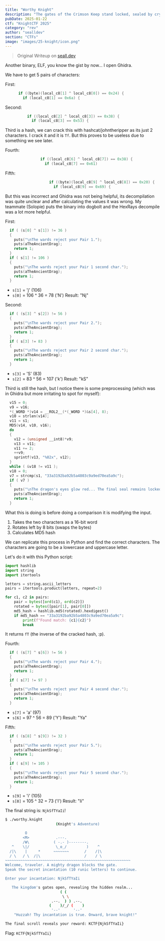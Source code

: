 ```yaml
---
title: "Worthy Knight"
description: "The gates of the Crimson Keep stand locked, sealed by cryptic runes from ages past. Many challengers have tested their might against these ancient wards—yet all were found wanting. Will you speak the correct incantation and earn the Keep’s hidden treasures? Prove your valor and stand among legends… if you truly are a Worthy Knight."
pubDate: 2025-01-22
ctf: "KnightCTF 2025"
category: "rev"
author: "sealldev"
section: "CTFs"
image: "images/25-knight/icon.png"
---
```


> Original Writeup on [seall.dev](https://seall.dev/posts/knightctf2025#worthy-knight)

Another binary, ELF, you know the gist by now... I open Ghidra.

We have to get 5 pairs of characters:

First:

```c
      if ((byte)(local_c8[1] ^ local_c8[0]) == 0x24) {
        if (local_c8[1] == 0x6a) {
```

Second:

```c
          if ((local_c8[2] ^ local_c8[3]) == 0x38) {
            if (local_c8[3] == 0x53) {
```

Third is a hash, we can crack this with hashcat/johntheripper as its just 2 characters. I crack it and it is `Tf`. But this proves to be useless due to something we see later.

Fourth:

```c
                if ((local_c8[6] ^ local_c8[7]) == 0x38) {
                  if (local_c8[7] == 0x61)
```

Fifth:

```c
                    if ((byte)(local_c8[9] ^ local_c8[8]) == 0x20) {
                      if (local_c8[9] == 0x69) {
```

But this was incorrect and Ghidra was not being helpful, its decompilation was quite unclear and after calculating the values it was wrong. My teammate (Solopie) puts the binary into dogbolt and the HexRays decompile was a lot more helpful.

First:

```c
  if ( (s[0] ^ s[1]) != 36 )
  {
    puts("\nThe wards reject your Pair 1.");
    puts(aTheAncientDrag);
    return 1;
  }
  if ( s[1] != 106 )
  {
    puts("\nThe wards reject your Pair 1 second char.");
    puts(aTheAncientDrag);
    return 1;
  }
```

- `s[1]` = 'j' (106)
- `s[0]` = 106 ^ 36 = 78 ('N')
  Result: "Nj"

Second:

```c
  if ( (s[3] ^ s[2]) != 56 )
  {
    puts("\nThe wards reject your Pair 2.");
    puts(aTheAncientDrag);
    return 1;
  }
  if ( s[3] != 83 )
  {
    puts("\nThe wards reject your Pair 2 second char.");
    puts(aTheAncientDrag);
    return 1;
  }
```

- `s[3]` = 'S' (83)
- `s[2]` = 83 ^ 56 = 107 ('k')
  Result: "kS"

Third is still the hash, but I notice there is some preprocessing (which was in Ghidra but more irritating to spot for myself):

```c
  v15 = 0;
  v9 = v16;
  *(_WORD *)v14 = __ROL2__(*(_WORD *)&s[4], 8);
  v10 = strlen(v14);
  v11 = s1;
  MD5(v14, v10, v16);
  do
  {
    v12 = (unsigned __int8)*v9;
    v13 = v11;
    v11 += 2;
    ++v9;
    sprintf(v13, "%02x", v12);
  }
  while ( &v18 != v11 );
  v18 = 0;
  v7 = strcmp(s1, "33a3192ba92b5a4803c9a9ed70ea5a9c");
  if ( v7 )
  {
    puts("\nThe dragon's eyes glow red... The final seal remains locked.");
    puts(aTheAncientDrag);
    return 1;
  }
```

What this is doing is before doing a comparison it is modifying the input.

1. Takes the two characters as a 16-bit word
2. Rotates left by 8 bits (swaps the bytes)
3. Calculates MD5 hash

We can replicate this process in Python and find the correct characters. The characters are going to be a lowercase and uppercase letter.

Let's do it with this Python script:

```python
import hashlib
import string
import itertools

letters = string.ascii_letters
pairs = itertools.product(letters, repeat=2)

for c1, c2 in pairs:
    pair = bytes([ord(c1), ord(c2)])
    rotated = bytes([pair[1], pair[0]])
    md5_hash = hashlib.md5(rotated).hexdigest()
    if md5_hash == "33a3192ba92b5a4803c9a9ed70ea5a9c":
        print(f"Found match: {c1}{c2}")
        break
```

It returns `fT` (the inverse of the cracked hash, :p).

Fourth:

```c
  if ( (s[7] ^ s[6]) != 56 )
  {
    puts("\nThe wards reject your Pair 4.");
    puts(aTheAncientDrag);
    return 1;
  }
  if ( s[7] != 97 )
  {
    puts("\nThe wards reject your Pair 4 second char.");
    puts(aTheAncientDrag);
    return 1;
  }
```

- `s[7]` = 'a' (97)
- `s[6]` = 97 ^ 56 = 89 ('Y')
  Result: "Ya"

Fifth:

```c
  if ( (s[8] ^ s[9]) != 32 )
  {
    puts("\nThe wards reject your Pair 5.");
    puts(aTheAncientDrag);
    return 1;
  }
  if ( s[9] != 105 )
  {
    puts("\nThe wards reject your Pair 5 second char.");
    puts(aTheAncientDrag);
    return 1;
  }
```

- `s[9]` = 'i' (105)
- `s[8]` = 105 ^ 32 = 73 ('I')
  Result: "Ii"

The final string is: `NjkSfTYaIi`!

```bash
$ ./worthy.knight
                       (Knight's Adventure)

         O
        <M>            .---.
        /W\           ( -.- )--------.
   ^    \|/            \_o_/         )    ^
  /|\    |     *      ~~~~~~~       /    /|\
  / \   / \  /|\                    /    / \
~~~~~~~~~~~~~~~~~~~~~~~~~~~~~~~~~~~~~~~~~~~~~~~~~~~~~~~~~
Welcome, traveler. A mighty dragon blocks the gate.
Speak the secret incantation (10 runic letters) to continue.

Enter your incantation: NjkSfTYaIi

   The kingdom's gates open, revealing the hidden realm...
                         ( (
                          \ \
                     .--.  ) ) .--.
                    (    )/_/ (    )
                     '--'      '--'
    "Huzzah! Thy incantation is true. Onward, brave knight!"

The final scroll reveals your reward: KCTF{NjkSfTYaIi}
```

Flag: `KCTF{NjkSfTYaIi}`
